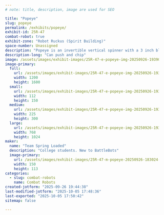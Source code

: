 ```yaml
---
# note: title, description, image are used for SEO

title: "Popeye"
slug: popeye
permalink: /exhibits/popeye/
exhibit-id: 25R-47
combat-robot: true
exhibit-zone: "Robot Ruckus (Spirit Building)"
space-number: Unassigned
description: "Popeye is an invertible vertical spinner with a 3 inch blade and a brushed belt drivetrain"
description-long: "Can push and chip"
image: /assets/images/exhibit-images/25R-47-e-popeye-img-20250926-193903-6207-225x300.jpg
image-primary: 
  full:
    url: /assets/images/exhibit-images/25R-47-e-popeye-img-20250926-193903-6207-full.jpg
    width: 1200
    height: 1600
  small:
    url: /assets/images/exhibit-images/25R-47-e-popeye-img-20250926-193903-6207-112x150.jpg
    width: 112
    height: 150
  medium:
    url: /assets/images/exhibit-images/25R-47-e-popeye-img-20250926-193903-6207-225x300.jpg
    width: 225
    height: 300
  large:
    url: /assets/images/exhibit-images/25R-47-e-popeye-img-20250926-193903-6207-768x1024.jpg
    width: 768
    height: 1024
maker: 
  name: "Team Spring Loaded"
  description: "College students. New to BattleBots"
  image-primary:
    url: /assets/images/exhibit-images/25R-47-m-popeye-20250926-183024-150x113.jpg
    width: 150
    height: 113
categories: 
  - slug: combat-robots
    name: Combat Robots
created-jotform: "2025-09-26 19:44:38"
last-modified-jotform: "2025-10-05 17:48:36"
last-exported: "2025-10-05 17:50:42"
sitemap: false

---
```

